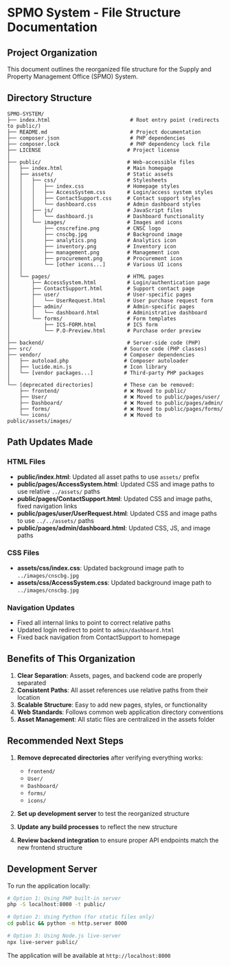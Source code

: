 # SPMO System - File Structure Documentation

## Project Organization

This document outlines the reorganized file structure for the Supply and Property Management Office (SPMO) System.

## Directory Structure

```
SPMO-SYSTEM/
├── index.html                          # Root entry point (redirects to public/)
├── README.md                           # Project documentation
├── composer.json                       # PHP dependencies
├── composer.lock                       # PHP dependency lock file
├── LICENSE                            # Project license
│
├── public/                            # Web-accessible files
│   ├── index.html                     # Main homepage
│   ├── assets/                        # Static assets
│   │   ├── css/                       # Stylesheets
│   │   │   ├── index.css              # Homepage styles
│   │   │   ├── AccessSystem.css       # Login/access system styles
│   │   │   ├── ContactSupport.css     # Contact support styles
│   │   │   └── dashboard.css          # Admin dashboard styles
│   │   ├── js/                        # JavaScript files
│   │   │   └── dashboard.js           # Dashboard functionality
│   │   └── images/                    # Images and icons
│   │       ├── cnscrefine.png         # CNSC logo
│   │       ├── cnscbg.jpg             # Background image
│   │       ├── analytics.png          # Analytics icon
│   │       ├── inventory.png          # Inventory icon
│   │       ├── management.png         # Management icon
│   │       ├── procurement.png        # Procurement icon
│   │       └── [other icons...]       # Various UI icons
│   │
│   └── pages/                         # HTML pages
│       ├── AccessSystem.html          # Login/authentication page
│       ├── ContactSupport.html        # Support contact page
│       ├── user/                      # User-specific pages
│       │   └── UserRequest.html       # User purchase request form
│       ├── admin/                     # Admin-specific pages
│       │   └── dashboard.html         # Administrative dashboard
│       └── forms/                     # Form templates
│           ├── ICS-FORM.html          # ICS form
│           └── P.O-Preview.html       # Purchase order preview
│
├── backend/                           # Server-side code (PHP)
├── src/                              # Source code (PHP classes)
├── vendor/                           # Composer dependencies
│   ├── autoload.php                  # Composer autoloader
│   ├── lucide.min.js                 # Icon library
│   └── [vendor packages...]          # Third-party PHP packages
│
└── [deprecated directories]          # These can be removed:
    ├── frontend/                     # ❌ Moved to public/
    ├── User/                         # ❌ Moved to public/pages/user/
    ├── Dashboard/                    # ❌ Moved to public/pages/admin/
    ├── forms/                        # ❌ Moved to public/pages/forms/
    └── icons/                        # ❌ Moved to public/assets/images/
```

## Path Updates Made

### HTML Files
- **public/index.html**: Updated all asset paths to use `assets/` prefix
- **public/pages/AccessSystem.html**: Updated CSS and image paths to use relative `../assets/` paths
- **public/pages/ContactSupport.html**: Updated CSS and image paths, fixed navigation links
- **public/pages/user/UserRequest.html**: Updated CSS and image paths to use `../../assets/` paths
- **public/pages/admin/dashboard.html**: Updated CSS, JS, and image paths

### CSS Files
- **assets/css/index.css**: Updated background image path to `../images/cnscbg.jpg`
- **assets/css/AccessSystem.css**: Updated background image path to `../images/cnscbg.jpg`

### Navigation Updates
- Fixed all internal links to point to correct relative paths
- Updated login redirect to point to `admin/dashboard.html`
- Fixed back navigation from ContactSupport to homepage

## Benefits of This Organization

1. **Clear Separation**: Assets, pages, and backend code are properly separated
2. **Consistent Paths**: All asset references use relative paths from their location
3. **Scalable Structure**: Easy to add new pages, styles, or functionality
4. **Web Standards**: Follows common web application directory conventions
5. **Asset Management**: All static files are centralized in the assets folder

## Recommended Next Steps

1. **Remove deprecated directories** after verifying everything works:
   - `frontend/`
   - `User/`
   - `Dashboard/`
   - `forms/`
   - `icons/`

2. **Set up development server** to test the reorganized structure

3. **Update any build processes** to reflect the new structure

4. **Review backend integration** to ensure proper API endpoints match the new frontend structure

## Development Server

To run the application locally:

```bash
# Option 1: Using PHP built-in server
php -S localhost:8000 -t public/

# Option 2: Using Python (for static files only)
cd public && python -m http.server 8000

# Option 3: Using Node.js live-server
npx live-server public/
```

The application will be available at `http://localhost:8000`
